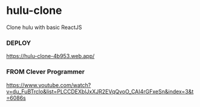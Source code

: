 # hulu-clone

Clone hulu with basic ReactJS

### DEPLOY

https://hulu-clone-4b953.web.app/

### FROM Clever Programmer

https://www.youtube.com/watch?v=du_FuBTrclo&list=PLCCDEXblJxXJR2EVqQvoO_CAI4rGFxeSn&index=3&t=6086s
